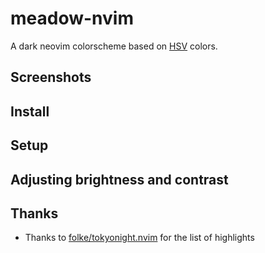 # meadow-nvim

A dark neovim colorscheme based on
[HSV](https://en.wikipedia.org/wiki/HSL_and_HSV) colors.

## Screenshots

## Install


## Setup


## Adjusting brightness and contrast

## Thanks
- Thanks to [folke/tokyonight.nvim](https://github.com/folke/tokyonight.nvim) for the list of highlights
